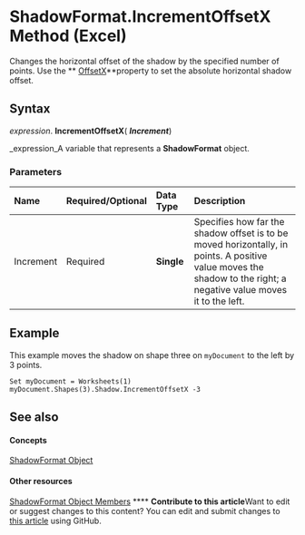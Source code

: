 
# ShadowFormat.IncrementOffsetX Method (Excel)

Changes the horizontal offset of the shadow by the specified number of points. Use the  ** [OffsetX](787fb281-aed9-7b44-6fe9-27e273edbbee.md)**property to set the absolute horizontal shadow offset.


## Syntax

 _expression_. **IncrementOffsetX**( **_Increment_**)

 _expression_A variable that represents a  **ShadowFormat** object.


### Parameters



|**Name**|**Required/Optional**|**Data Type**|**Description**|
|:-----|:-----|:-----|:-----|
|Increment|Required| **Single**|Specifies how far the shadow offset is to be moved horizontally, in points. A positive value moves the shadow to the right; a negative value moves it to the left.|

## Example

This example moves the shadow on shape three on  `myDocument` to the left by 3 points.


```
Set myDocument = Worksheets(1) 
myDocument.Shapes(3).Shadow.IncrementOffsetX -3
```


## See also


#### Concepts


 [ShadowFormat Object](2566c68e-f8d6-badc-3ce9-b6ae5f9c1cc2.md)
#### Other resources


 [ShadowFormat Object Members](5512df5b-d899-7942-1309-4cf8d28fe96a.md)
****   **Contribute to this article**Want to edit or suggest changes to this content? You can edit and submit changes to  [this article](https://github.com/jhershey00/VBA_Excel_Test/OpenXMLCon/articles/eaa71500-16dd-5df1-cf32-920ab71d77bb.md) using GitHub.

